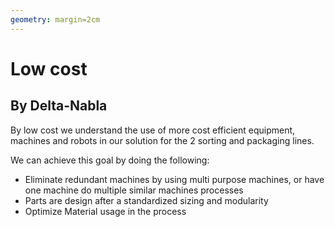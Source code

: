 ```yaml
---
geometry: margin=2cm
---
```


# Low cost

## By Delta-Nabla

By low cost we understand the use of more cost efficient equipment, machines and robots in our solution for the 2 sorting and packaging lines.

We can achieve this goal by doing the following:

- Eliminate redundant machines by using multi purpose machines, or have one machine do multiple similar machines processes
- Parts are design after a standardized sizing and modularity
- Optimize Material usage in the process
